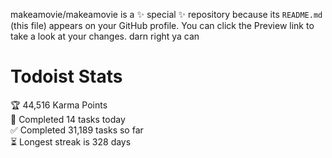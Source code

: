 makeamovie/makeamovie is a ✨ special ✨ repository because its `README.md` (this file) appears on your GitHub profile.
You can click the Preview link to take a look at your changes. darn right ya can

# Todoist Stats

<!-- TODO-IST:START -->
🏆  44,516 Karma Points           
🌸  Completed 14 tasks today           
✅  Completed 31,189 tasks so far           
⏳  Longest streak is 328 days
<!-- TODO-IST:END -->